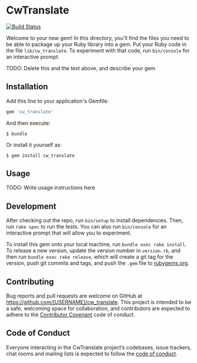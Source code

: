 # CwTranslate

[![Build Status](https://travis-ci.org/CodingWhales/cw_translate.svg?branch=master)](https://travis-ci.org/CodingWhales/cw_translate)

Welcome to your new gem! In this directory, you'll find the files you need to be able to package up your Ruby library into a gem. Put your Ruby code in the file `lib/cw_translate`. To experiment with that code, run `bin/console` for an interactive prompt.

TODO: Delete this and the text above, and describe your gem

## Installation

Add this line to your application's Gemfile:

```ruby
gem 'cw_translate'
```

And then execute:

    $ bundle

Or install it yourself as:

    $ gem install cw_translate

## Usage

TODO: Write usage instructions here

## Development

After checking out the repo, run `bin/setup` to install dependencies. Then, run `rake spec` to run the tests. You can also run `bin/console` for an interactive prompt that will allow you to experiment.

To install this gem onto your local machine, run `bundle exec rake install`. To release a new version, update the version number in `version.rb`, and then run `bundle exec rake release`, which will create a git tag for the version, push git commits and tags, and push the `.gem` file to [rubygems.org](https://rubygems.org).

## Contributing

Bug reports and pull requests are welcome on GitHub at https://github.com/[USERNAME]/cw_translate. This project is intended to be a safe, welcoming space for collaboration, and contributors are expected to adhere to the [Contributor Covenant](http://contributor-covenant.org) code of conduct.

## Code of Conduct

Everyone interacting in the CwTranslate project’s codebases, issue trackers, chat rooms and mailing lists is expected to follow the [code of conduct](https://github.com/[USERNAME]/cw_translate/blob/master/CODE_OF_CONDUCT.md).
